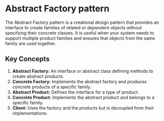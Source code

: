 # Abstract Factory pattern
The Abstract Factory pattern is a creational design pattern that provides an interface to create families of related or dependent objects without specifying their concrete classes. It is useful when your system needs to support multiple product families and ensures that objects from the same family are used together.

## Key Concepts
1. **Abstract Factory:** An interface or abstract class defining methods to create abstract products.
2. **Concrete Factory:** Implements the abstract factory and produces concrete products of a specific family.
3. **Abstract Product:** Defines the interface for a type of product.
4. **Concrete Product:** Implements the abstract product and belongs to a specific family.
5. **Client:** Uses the factory and the products but is decoupled from their implementations.